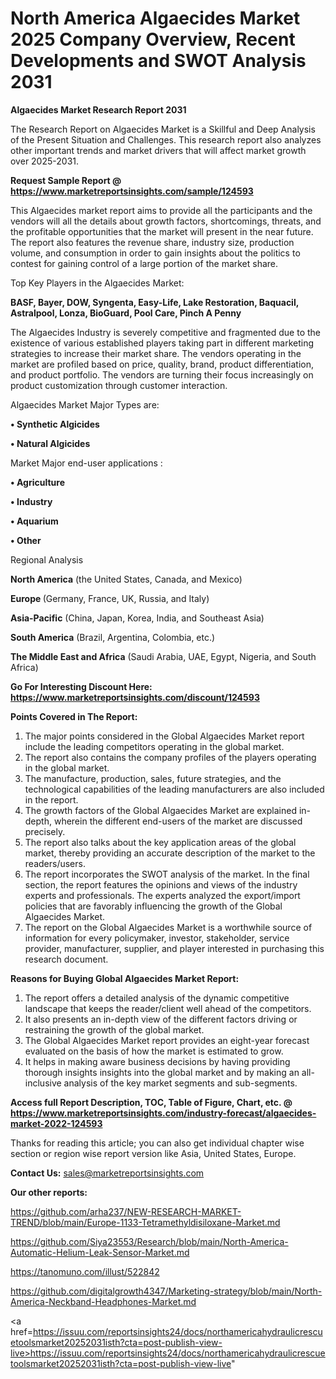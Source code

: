# North America Algaecides Market 2025 Company Overview, Recent Developments and SWOT Analysis 2031

<strong>Algaecides Market Research Report 2031</strong>

The Research Report on Algaecides Market is a Skillful and Deep Analysis of the Present Situation and Challenges. This research report also analyzes other important trends and market drivers that will affect market growth over 2025-2031.

<strong>Request Sample Report @ <a href=https://www.marketreportsinsights.com/sample/124593>https://www.marketreportsinsights.com/sample/124593</a></strong>

This Algaecides market report aims to provide all the participants and the vendors will all the details about growth factors, shortcomings, threats, and the profitable opportunities that the market will present in the near future. The report also features the revenue share, industry size, production volume, and consumption in order to gain insights about the politics to contest for gaining control of a large portion of the market share.

Top Key Players in the Algaecides Market:

<strong>BASF, Bayer, DOW, Syngenta, Easy-Life, Lake Restoration, Baquacil, Astralpool, Lonza, BioGuard, Pool Care, Pinch A Penny</strong>

The Algaecides Industry is severely competitive and fragmented due to the existence of various established players taking part in different marketing strategies to increase their market share. The vendors operating in the market are profiled based on price, quality, brand, product differentiation, and product portfolio. The vendors are turning their focus increasingly on product customization through customer interaction.

Algaecides Market Major Types are:

<strong>• Synthetic Algicides

• Natural Algicides</strong>

Market Major end-user applications :

<strong>• Agriculture

• Industry

• Aquarium

• Other</strong>

Regional Analysis

</u><strong><b>North America</b></strong> (the United States, Canada, and Mexico)

<strong><b>Europe </b></strong>(Germany, France, UK, Russia, and Italy)

<strong><b>Asia-Pacific</b></strong> (China, Japan, Korea, India, and Southeast Asia)

<strong><b>South America</b></strong> (Brazil, Argentina, Colombia, etc.)

<strong><b>The Middle East and Africa</b></strong> (Saudi Arabia, UAE, Egypt, Nigeria, and South Africa)

<strong>Go For Interesting Discount Here: <a href=https://www.marketreportsinsights.com/discount/124593>https://www.marketreportsinsights.com/discount/124593</a></strong>

<strong>Points Covered in The Report:</strong>
<ol>
  <li>The major points considered in the Global Algaecides Market report include the leading competitors operating in the global market.</li>
  <li>The report also contains the company profiles of the players operating in the global market.</li>
  <li>The manufacture, production, sales, future strategies, and the technological capabilities of the leading manufacturers are also included in the report.</li>
  <li>The growth factors of the Global Algaecides Market are explained in-depth, wherein the different end-users of the market are discussed precisely.</li>
  <li>The report also talks about the key application areas of the global market, thereby providing an accurate description of the market to the readers/users.</li>
  <li>The report incorporates the SWOT analysis of the market. In the final section, the report features the opinions and views of the industry experts and professionals. The experts analyzed the export/import policies that are favorably influencing the growth of the Global Algaecides Market.</li>
  <li>The report on the Global Algaecides Market is a worthwhile source of information for every policymaker, investor, stakeholder, service provider, manufacturer, supplier, and player interested in purchasing this research document.</li>
</ol>
<strong>Reasons for Buying Global Algaecides Market Report:</strong>

<ol>
  <li>The report offers a detailed analysis of the dynamic competitive landscape that keeps the reader/client well ahead of the competitors.</li>
  <li>It also presents an in-depth view of the different factors driving or restraining the growth of the global market.</li>
  <li>The Global Algaecides Market report provides an eight-year forecast evaluated on the basis of how the market is estimated to grow.</li>
  <li>It helps in making aware business decisions by having providing thorough insights insights into the global market and by making an all-inclusive analysis of the key market segments and sub-segments.</li>
</ol>
<strong>Access full Report Description, TOC, Table of Figure, Chart, etc. @ <a href=https://www.marketreportsinsights.com/industry-forecast/algaecides-market-2022-124593>https://www.marketreportsinsights.com/industry-forecast/algaecides-market-2022-124593</a></strong>


Thanks for reading this article; you can also get individual chapter wise section or region wise report version like Asia, United States, Europe.

<strong>Contact Us:</strong>
sales@marketreportsinsights.com

<strong>Our other reports:</strong>

<a href=https://github.com/arha237/NEW-RESEARCH-MARKET-TREND/blob/main/Europe-1133-Tetramethyldisiloxane-Market.md>https://github.com/arha237/NEW-RESEARCH-MARKET-TREND/blob/main/Europe-1133-Tetramethyldisiloxane-Market.md</a>

<a href=https://github.com/Siya23553/Research/blob/main/North-America-Automatic-Helium-Leak-Sensor-Market.md>https://github.com/Siya23553/Research/blob/main/North-America-Automatic-Helium-Leak-Sensor-Market.md</a>

<a href=https://tanomuno.com/illust/522842>https://tanomuno.com/illust/522842</a>

<a href=https://github.com/digitalgrowth4347/Marketing-strategy/blob/main/North-America-Neckband-Headphones-Market.md>https://github.com/digitalgrowth4347/Marketing-strategy/blob/main/North-America-Neckband-Headphones-Market.md</a>

<a href=https://issuu.com/reportsinsights24/docs/northamericahydraulicrescuetoolsmarket20252031isth?cta=post-publish-view-live>https://issuu.com/reportsinsights24/docs/northamericahydraulicrescuetoolsmarket20252031isth?cta=post-publish-view-live</a>"
